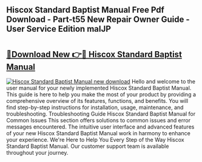 ## Hiscox Standard Baptist Manual Free Pdf Download - Part-t55 New Repair Owner Guide - User Service Edition maIJP

# <h2><a href="http://bc12525.oget.top/?id=Hiscox+Standard+Baptist+Manual">🔗Download New 👉🔴 Hiscox Standard Baptist Manual</a></h2>

[![Hiscox Standard Baptist Manual new download](https://i.imgur.com/5g1atiW.png)](http://bc12525.oget.top/?id=Hiscox+Standard+Baptist+Manual)
Hello and welcome to the user manual for your newly implemented Hiscox Standard Baptist Manual. This guide is here to help you make the most of your product by providing a comprehensive overview of its features, functions, and benefits. You will find step-by-step instructions for installation, usage, maintenance, and troubleshooting. Troubleshooting Guide Hiscox Standard Baptist Manual for Common Issues This section offers solutions to common issues and error messages encountered. The intuitive user interface and advanced features of your new Hiscox Standard Baptist Manual work in harmony to enhance your experience. We're Here to Help You Every Step of the Way Hiscox Standard Baptist Manual. Our customer support team is available throughout your journey.
